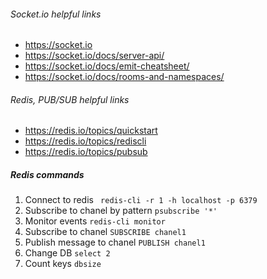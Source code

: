 ###### Socket.io helpful links
- https://socket.io
- https://socket.io/docs/server-api/
- https://socket.io/docs/emit-cheatsheet/
- https://socket.io/docs/rooms-and-namespaces/

###### Redis, PUB/SUB helpful links
- https://redis.io/topics/quickstart
- https://redis.io/topics/rediscli
- https://redis.io/topics/pubsub

##### Redis commands
1. Connect to redis
    ``` redis-cli -r 1 -h localhost -p 6379```
2. Subscribe to chanel by pattern
    ```psubscribe '*'```
3. Monitor events
    ```redis-cli monitor```
4. Subscribe to chanel
    ```SUBSCRIBE chanel1```
5. Publish message to chanel
    ```PUBLISH chanel1```
6. Change DB
    ```select 2```
7. Count keys
    ```dbsize```